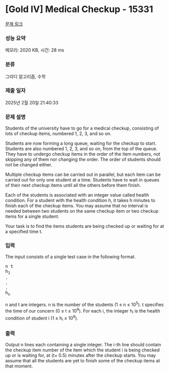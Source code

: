 # [Gold IV] Medical Checkup - 15331 

[문제 링크](https://www.acmicpc.net/problem/15331) 

### 성능 요약

메모리: 2020 KB, 시간: 28 ms

### 분류

그리디 알고리즘, 수학

### 제출 일자

2025년 2월 20일 21:40:33

### 문제 설명

<p>Students of the university have to go for a medical checkup, consisting of lots of checkup items, numbered 1, 2, 3, and so on.</p>

<p>Students are now forming a long queue, waiting for the checkup to start. Students are also numbered 1, 2, 3, and so on, from the top of the queue. They have to undergo checkup items in the order of the item numbers, not skipping any of them nor changing the order. The order of students should not be changed either.</p>

<p>Multiple checkup items can be carried out in parallel, but each item can be carried out for only one student at a time. Students have to wait in queues of their next checkup items until all the others before them finish.</p>

<p>Each of the students is associated with an integer value called health condition. For a student with the health condition h, it takes h minutes to finish each of the checkup items. You may assume that no interval is needed between two students on the same checkup item or two checkup items for a single student.</p>

<p>Your task is to find the items students are being checked up or waiting for at a specified time t.</p>

### 입력 

 <p>The input consists of a single test case in the following format.</p>

<pre>n t
h<sub>1</sub>
.
.
.
h<sub>n</sub></pre>

<p>n and t are integers. n is the number of the students (1 ≤ n ≤ 10<sup>5</sup>). t specifies the time of our concern (0 ≤ t ≤ 10<sup>9</sup>). For each i, the integer h<sub>i</sub> is the health condition of student i (1 ≤ h<sub>i</sub> ≤ 10<sup>9</sup>).</p>

### 출력 

 <p>Output n lines each containing a single integer. The i-th line should contain the checkup item number of the item which the student i is being checked up or is waiting for, at (t+ 0.5) minutes after the checkup starts. You may assume that all the students are yet to finish some of the checkup items at that moment.</p>

